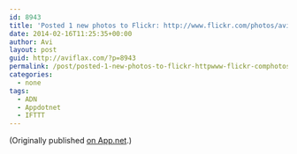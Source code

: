 ```yaml
---
id: 8943
title: 'Posted 1 new photos to Flickr: http://www.flickr.com/photos/avi4now/'
date: 2014-02-16T11:25:35+00:00
author: Avi
layout: post
guid: http://aviflax.com/?p=8943
permalink: /post/posted-1-new-photos-to-flickr-httpwww-flickr-comphotosavi4now-9/
categories:
  - none
tags:
  - ADN
  - Appdotnet
  - IFTTT
---
```

(Originally published [on App.net](http://alpha.app.net/aviflax/post/22839492).)